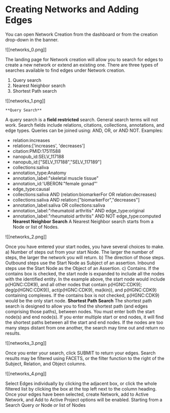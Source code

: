 # Creating Networks and Adding Edges

You can open Network Creation from the dashboard or from the creation drop-down in the banner.

![[networks_0.png]]

   The landing page for Network creation will allow you to search for edges to create a new network or extend an existing one. There are three types of searches available to find edges under Network creation.
1) Query search
2) Nearest Neighbor search
3) Shortest Path search

![[networks_1.png]]

    **Query Search**
A query search is a  **field restricted**  search. General search terms will not work. Search fields include relations, citations, collections, annotations, and edge types. Queries can be joined using: AND, OR, or AND NOT.
Examples:
*  relation:increases
*  relations:['increases', 'decreases']
*  citation:PMID:17511588
*  nanopub\_id:SELV\_117188
*  nanopub\_id:["SELV\_117188","SELV\_117189"]
*  collections:saliva
*  annotation\_type:Anatomy
*  annotation\_label:"skeletal muscle tissue"
*  annotation\_id:'UBERON:"female gonad"'
*  edge\_type:causal
*  collections:saliva AND (relation:biomarkerFor OR relation:decreases)
*  collections:saliva AND relation:["biomarkerFor","decreases"]
*  annotation\_label:saliva OR collections:saliva
*  annotation\_label:"rheumatoid arthritis" AND edge\_type:original
*  annotation\_label:"rheumatoid arthritis" AND NOT edge\_type:computed
**Nearest Neighbor Search**
A Nearest Neighbor search starts from a Node or list of Nodes.

![[networks_2.png]]

   Once you have entered your start nodes, you have several choices to make.
a) Number of steps out from your start Node. The larger the number of steps, the larger the network you will return.
b) The direction of those steps. Outbound steps use the Start Node as Subject of an assertion. Inbound steps use the Start Node as the Object of an Assertion.
c) Contains. If the contains box is checked, the start node is expanded to include all the nodes with the identified entity. In the example above, the start node would include p(HGNC:CDK9), and all other nodes that contain p(HGNC:CDK9); deg(p(HGNC:CDK9)), act(p(HGNC:CDK9), ma(kin)), and p(HGNC:CDK9) containing complexes. If the contains box is not checked, p(HGNC:CDK9) would be the only start node.
**Shortest Path Search**
The shortest path search is designed to allow you to find the shortest path (and edges comprising those paths), between nodes. You must enter both the start node(s) and end node(s). If you enter multiple start or end nodes, it will find the shortest paths between all the start and end nodes. If the nodes are too many steps distant from one another, the search may time out and return no results.

![[networks_3.png]]

   Once you enter your search, click SUBMIT to return your edges. Search results may be filtered using FACETS, or the filter function to the right of the Subject, Relation, and Object columns.

![[networks_4.png]]

   Select Edges individually by clicking the adjacent box, or click the whole filtered list by clicking the box at the top left next to the column heading. Once your edges have been selected, create Network, add to Active Network, and Add to Active Project options will be enabled.
Starting from a Search Query  *or*  Node  *or*  list of Nodes
